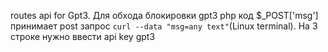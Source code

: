 routes api for Gpt3.
Для обхода блокировки gpt3 
php код $_POST['msg'] принимает post запрос ```curl --data "msg=any text"```(Linux terminal).
На 3 строке нужно ввести api key gpt3

